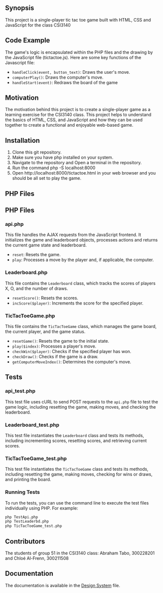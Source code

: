 ## Synopsis

This project is a single-player tic tac toe game built with HTML, CSS and JavaScript for the class CSI3140

## Code Example

The game's logic is encapsulated within the PHP files and the drawing by the JavaScript file (tictactoe.js). Here are some key functions of the Javascript file:

- `handleClick(event, button_text)`: Draws the user's move.
- `computerPlay()`: Draws the computer's move.
- `handleStart(event)`: Redraws the board of the game

## Motivation

The motivation behind this project is to create a single-player game as a learning exercise for the CSI3140 class. This project helps to understand the basics of HTML, CSS, and JavaScript and how they can be used together to create a functional and enjoyable web-based game.

## Installation

1. Clone this git repository.
2. Make sure you have php installed on your system.
3. Navigate to the repository and Open a terminal in the repository.
4. Run the command php -S localhost:8000
5. Open http://localhost:8000/tictactoe.html in your web browser and you should be all set to play the game.

## PHP Files

## PHP Files

### api.php

This file handles the AJAX requests from the JavaScript frontend. It initializes the game and leaderboard objects, processes actions and returns the current game state and leaderboard.

- `reset`: Resets the game.
- `play`: Processes a move by the player and, if applicable, the computer.

### Leaderboard.php

This file contains the `Leaderboard` class, which tracks the scores of players X, O, and the number of draws. 

- `resetScore()`: Resets the scores.
- `incScore($player)`: Increments the score for the specified player.

### TicTacToeGame.php

This file contains the `TicTacToeGame` class, which manages the game board, the current player, and the game status. 

- `resetGame()`: Resets the game to the initial state.
- `play($index)`: Processes a player's move.
- `checkWin($player)`: Checks if the specified player has won.
- `checkDraw()`: Checks if the game is a draw.
- `getComputerMoveIndex()`: Determines the computer's move.

## Tests

### api_test.php

This test file uses cURL to send POST requests to the `api.php` file to test the game logic, including resetting the game, making moves, and checking the leaderboard.

### Leaderboard_test.php

This test file instantiates the `Leaderboard` class and tests its methods, including incrementing scores, resetting scores, and retrieving current scores.

### TicTacToeGame_test.php

This test file instantiates the `TicTacToeGame` class and tests its methods, including resetting the game, making moves, checking for wins or draws, and printing the board.

### Running Tests

To run the tests, you can use the command line to execute the test files individually using PHP. For example:

```bash
php TestApi.php
php TestLeaderbd.php
php TicTacToeGame_test.php
```

## Contributors

The students of group 51 in the CSI3140 class: Abraham Tabo, 300228201 and Chloé Al-Frenn, 300211508

## Documentation

The documentation is available in the [Design System](/docs/design_system.md) file.
